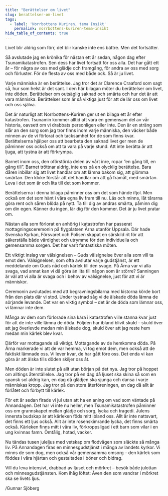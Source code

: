 ```yaml
---
title: "Berättelser om livet"
slug: berattelser-om-livet
tags:
  - label: 'Norrbottens Kuriren, tema Insikt'
    permalink: norrbottens-kuriren-tema-insikt
hide_table_of_contents: true
---
```

Livet blir aldrig som förr, det blir kanske inte ens bättre. Men det fortsätter.

<!--truncate-->

Så avslutade jag en krönika för nästan ett år sedan, någon dag efter Tsunamikatastrofen. Sen dess har livet fortsatt för oss alla. Det har gått ett år – för några av oss med glädje och framgång, för andra av oss med sorg och förluster. För de flesta av oss med både ock. Så är ju livet.

Varje människa är en berättelse. Jag tror det är Clarence Craaford som sagt så, hur som helst är det sant. I den här bilagan möter du berättelser om livet, inte döden. Berättelser om outsäglig saknad och smärta och hur det är att vara människa. Berättelser som är så viktiga just för att de lär oss om livet och oss själva.

Det är naturligt att Norrbottens-Kuriren ger ut en bilaga ett år efter katastrofen. Tsunamin kommer alltid att vara en gemensam del av vår historia, oavsett om vi drabbats personligen eller inte. Den är en sträng som slår an den sorg som jag tror finns inom varje människa, den väcker både minnen av de vi förlorat och tacksamhet för de som finns kvar. Berättelserna hjälper oss att bearbeta den saknad livet ger men de påminner oss också om att ta vara på varje stund. Att inte berätta är att ljuga, att tystna är att förkrympa. 

Barnet inom oss, den oförstörda delen av vårt inre, ropar ”en gång till, en gång till”. Barnet tröttnar aldrig, inte ens på en olycklig berättelse. Bara dåren inbillar sig att livet handlar om att lämna bakom sig, att glömma smärtan. Den kloke förstår att det handlar om att gå framåt, med smärtan. Leva i det som är och lita till det som kommer.

Berättelserna i denna bilaga påminner oss om det som hände ifjol. Men också om det som hänt i våra egna liv fram till nu. Läs och minns, låt tårarna göra rent och såren blöda på nytt. Ta till dig av andras smärta, påminn dig om din egen. Känner du ingen, lär dig för den kommer. Det är ju livet pratar om.

Nästan alla som förlorat en anhörig i katastrofen har passerat mottagningsceremonin på flygplatsen Ärna utanför Uppsala. Där hade Svenska Kyrkan, Försvaret och Polisen skapat en särskild rit för att säkerställa både värdighet och utrymme för den individuella och gemensamma sorgen. Det har varit fantastiska möten.

Ett viktigt inslag var välsignelsen – Guds välsignelse över alla som vill ta emot den. Välsignelsen, som ofta avslutar varje gudstjänst, är ett meddelande om Guds nåd och kärlek till den svage. På Ärna var vi alla svaga, vad annat kan vi då göra än lita till någon som är större? Sanningen är väl att vi alla är svaga och i behov av välsignelse, just för att vi är människor.

Ceremonin avslutades med att begravningsbilarna med kistorna körde bort från den plats där vi stod. Under tystnad såg vi de älskade döda lämna de sörjande levande. Det var en viktig symbol – det är de döda som lämnar oss, vi lämnar inte dem. 

Många av dem som förlorade sina kära i katastrofen ville stanna kvar just för att de inte ville lämna de döda. Följden har ibland blivit skuld – skuld över att jag överlevde medan min älskade dog, skuld över att jag reste hem medan min kärlek blev kvar.

Därför var mottagande så viktigt. Mottagande av de hemkomna döda. På Ärna markerade vi att de var hemma, vi tog emot dem, men också att de faktiskt lämnade oss. Vi lever kvar, de har gått före oss. Det enda vi kan göra är att älska tills döden skiljer oss åt. 

Men döden är inte slutet på allt utan början på det nya. Jag tror på hoppet om alltings återställelse. Jag tror på en dag då ljuset ska skina så som en spansk sol aldrig kan, en dag då glädjen ska sjunga och dansa i varje människas kropp. Jag tror på den stora återföreningen, en dag då allt är förlåtet och förbytt till kärlek.

För ett år sedan firade vi jul utan att ha en aning om vad som väntade på Annandagen. Det har vi inte nu heller, men Tsunamikatastrofen påminner oss om grannskapet mellan glädje och sorg, lycka och tragedi. Julens innersta budskap är att kärleken föds mitt ibland oss. Allt är inte nattsvart, det finns ett ljus också. Allt är inte rosenskimrande lycka, det finns smärta också. Kärleken finns mitt i våra liv, förkroppsligad i ett barn som vilar i en ung kvinnas famn. Ömtålig, hotad, vacker.

Nu tändas tusen juleljus med vetskap om flodvågen som släckte så många liv. På Annandagen firas en minnesgudstjänst i många av landets kyrkor. Vi minns de som dog, men också vår gemensamma omsorg – den kärlek som föddes i våra hjärtan och gestaltades i böner och bidrag. 

Vill du leva intensivt, drabbad av ljuset och mörkret – besök både julottan och minnesgudstjänsten. Kom ihåg löftet: Även den som vandrar i mörkret ska se livets ljus.

/Gunnar Sjöberg
